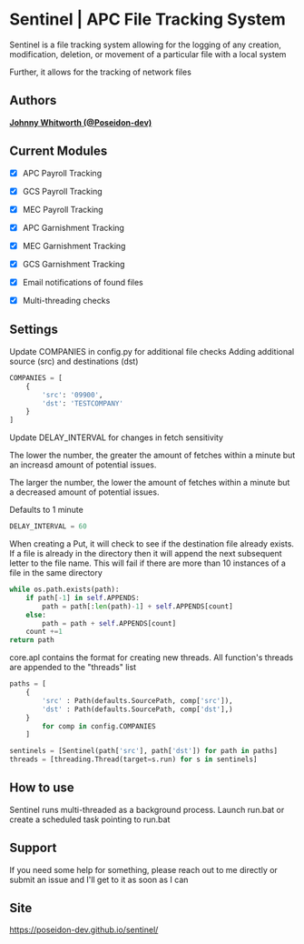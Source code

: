 # Sentinel | APC File Tracking System

Sentinel is a file tracking system allowing for the logging of any creation, modification, deletion, or movement of a particular file
with a local system 

Further, it allows for the tracking of network files

## Authors

**[Johnny Whitworth (@Poseidon-dev)](https://github.com/poseidon-dev)** 

## Current Modules

- [x] APC Payroll Tracking
- [x] GCS Payroll Tracking  
- [x] MEC Payroll Tracking 
- [x] APC Garnishment Tracking 
- [x] MEC Garnishment Tracking 
- [x] GCS Garnishment Tracking 
- [x] Email notifications of found files
- [x] Multi-threading checks  


## Settings

Update COMPANIES in config.py for additional file checks
Adding additional source (src) and destinations (dst)
```python
COMPANIES = [
    {
        'src': '09900', 
        'dst': 'TESTCOMPANY'
    }
]
```

Update DELAY_INTERVAL for changes in fetch sensitivity

The lower the number, the greater the amount of fetches within a minute but
an increasd amount of potential issues. 

The larger the number, the lower the amount of fetches within a minute but 
a decreased amount of potential issues.

Defaults to 1 minute
```python
DELAY_INTERVAL = 60
```


When creating a Put, it will check to see if the destination file already exists. If a file is already in the directory 
then it will append the next subsequent letter to the file name.
This will fail if there are more than 10 instances of a file in the same directory
```python
while os.path.exists(path):
    if path[-1] in self.APPENDS:
        path = path[:len(path)-1] + self.APPENDS[count]
    else:
        path = path + self.APPENDS[count]
    count +=1
return path
```


core.apl contains the format for creating new threads.
All function's threads are appended to the "threads" list
```python
paths = [
    {
        'src' : Path(defaults.SourcePath, comp['src']),
        'dst' : Path(defaults.SourcePath, comp['dst'],)
    }
        for comp in config.COMPANIES
    ]

sentinels = [Sentinel(path['src'], path['dst']) for path in paths]
threads = [threading.Thread(target=s.run) for s in sentinels]
```

## How to use

Sentinel runs multi-threaded as a background process. Launch run.bat or create a scheduled task pointing to run.bat

## Support

If you need some help for something, please reach out to me directly or submit an issue and I'll get to it as soon as I can

## Site

https://poseidon-dev.github.io/sentinel/
